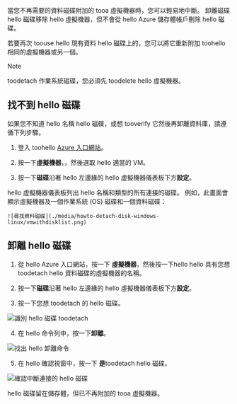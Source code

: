 當您不再需要的資料磁碟附加的 tooa 虛擬機器時，您可以輕易地中斷。 卸離磁碟 hello 磁碟移除 hello 虛擬機器，但不會從 hello Azure 儲存體帳戶刪除 hello 磁碟。

若要再次 toouse hello 現有資料 hello 磁碟上的，您可以將它重新附加 toohello 相同的虛擬機器或另一個。  

> [!NOTE]
> toodetach 作業系統磁碟，您必須先 toodelete hello 虛擬機器。
>

## <a name="find-hello-disk"></a>找不到 hello 磁碟
如果您不知道 hello 名稱 hello 磁碟，或想 tooverify 它然後再卸離資料庫，請遵循下列步驟。

1. 登入 toohello [Azure 入口網站](https://portal.azure.com)。

2. 按一下**虛擬機器**，，然後選取 hello 適當的 VM。

3. 按一下**磁碟**沿著 hello 左邊緣的 hello 虛擬機器儀表板下方**設定**。

 hello 虛擬機器儀表板列出 hello 名稱和類型的所有連接的磁碟。 例如，此畫面會顯示虛擬機器及一個作業系統 (OS) 磁碟和一個資料磁碟：

    ![尋找資料磁碟](./media/howto-detach-disk-windows-linux/vmwithdisklist.png)

## <a name="detach-hello-disk"></a>卸離 hello 磁碟
1. 從 hello Azure 入口網站，按一下 **虛擬機器**，然後按一下hello hello 具有您想 toodetach hello 資料磁碟的虛擬機器的名稱。

2. 按一下**磁碟**沿著 hello 左邊緣的 hello 虛擬機器儀表板下方**設定**。

3. 按一下您想 toodetach 的 hello 磁碟。

  ![識別 hello 磁碟 toodetach](./media/howto-detach-disk-windows-linux/disklist.png)

4. 在 hello 命令列中，按一下**卸離**。

  ![找出 hello 卸離命令](./media/howto-detach-disk-windows-linux/diskdetachcommand.png)

5. 在 hello 確認視窗中，按一下 **是**toodetach hello 磁碟。

  ![確認中斷連接的 hello 磁碟](./media/howto-detach-disk-windows-linux/confirmdetach.png)

hello 磁碟留在儲存體，但已不再附加的 tooa 虛擬機器。
